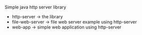 Simple java http server library

 * http-server -> the library
 * file-web-server -> file web server example using http-server
 * web-app -> simple web application using http-server
